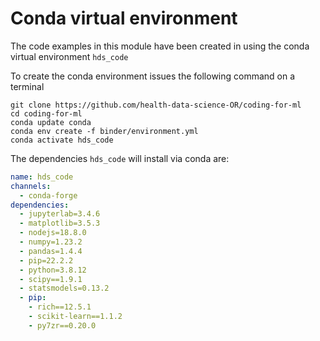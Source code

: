 # Conda virtual environment

The code examples in this module have been created in using the conda virtual environment `hds_code`

To create the conda environment issues the following command on a terminal

```console
git clone https://github.com/health-data-science-OR/coding-for-ml
cd coding-for-ml
conda update conda
conda env create -f binder/environment.yml
conda activate hds_code
```

The dependencies `hds_code` will install via conda are:

```yaml
name: hds_code
channels:
  - conda-forge
dependencies:
  - jupyterlab=3.4.6
  - matplotlib=3.5.3
  - nodejs=18.8.0
  - numpy=1.23.2
  - pandas=1.4.4
  - pip=22.2.2
  - python=3.8.12
  - scipy==1.9.1
  - statsmodels=0.13.2
  - pip:   
    - rich==12.5.1
    - scikit-learn==1.1.2
    - py7zr==0.20.0
```
